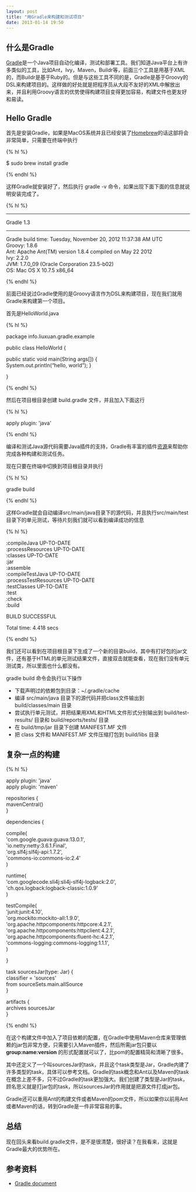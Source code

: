 ```yaml
---
layout: post
title: "用Gradle来构建和测试项目"
date: 2013-01-14 19:50
---
```


## 什么是Gradle

[Gradle](http://www.gradle.org/ "Gradle")是一个Java项目自动化编译，测试和部署工具。我们知道Java平台上有许多类似的工具，比如Ant，Ivy，Maven，Buildr等，前面三个工具是用基于XML的，而Buildr是基于Ruby的。但是与这些工具不同的是，Gradle是基于Groovy的DSL来构建项目的。这样做的好处就是把程序员从大段不友好的XML中解放出来，并且利用Groovy语言的优势使得构建项目变得更加容易，构建文件也更友好和易读。

## Hello Gradle

首先是安装Gradle，如果是MacOS系统并且已经安装了[Homebrew](http://mxcl.github.com/homebrew/ "Homebrew")的话这部将会非常简单，只需要在终端中执行

{% hl %}

$ sudo brew install gradle

{% endhl %}

这样Gradle就安装好了，然后执行 gradle -v 命令，如果出现下面下面的信息就说明安装完成了。

{% hl %}

-----------------------------------------------------------

Gradle 1.3

-----------------------------------------------------------

Gradle build time: Tuesday, November 20, 2012 11:37:38 AM UTC  
Groovy: 1.8.6  
Ant: Apache Ant(TM) version 1.8.4 compiled on May 22 2012  
Ivy: 2.2.0  
JVM: 1.7.0_09 (Oracle Corporation 23.5-b02)  
OS: Mac OS X 10.7.5 x86_64  

{% endhl %}

前面已经说过Gradle使用的是Groovy语言作为DSL来构建项目，现在我们就用Gradle来构建第一个项目。

首先是HelloWorld.java

{% hl %}

package info.liuxuan.gradle.example
public class HelloWorld {
  public static void main(String args[]) {      System.out.println(“hello, world”); 
  }
  }

{% endhl %}

然后在项目根目录创建 build.gradle 文件，并且加入下面这行

{% hl %}

apply plugin: 'java'

{% endhl %}

编译和测试Java源代码需要Java插件的支持，Gradle有丰富的插件[资源](http://www.gradle.org/plugins "资源")来帮助你完成各种构建和测试任务。

现在只要在终端中切换到项目根目录并执行

{% hl %}

gradle build

{% endhl %}

这样Gradle就会自动编译src/main/java目录下的源代码，并且执行src/main/test目录下的单元测试，等待片刻我们就可以看到编译成功的信息

{% hl %}

:compileJava UP-TO-DATE  
:processResources UP-TO-DATE  
:classes UP-TO-DATE  
:jar  
:assemble  
:compileTestJava UP-TO-DATE  
:processTestResources UP-TO-DATE  
:testClasses UP-TO-DATE  
:test  
:check  
:build  

BUILD SUCCESSFUL

Total time: 4.418 secs

{% endhl %}

我们还可以看到在项目根目录下生成了一个新的目录build，其中有打好包的jar文件，还有基于HTML的单元测试结果文件，直接双击就能查看，现在我们没有单元测试类，所以里面也什么都没有。

gradle build 命令会执行以下操作

* 下载声明过的依赖包到目录：~/.gradle/cache
* 编译 src/main/java 目录下的源代码并把class文件输出到 build/classes/main 目录
* 尝试执行单元测试，并把结果用XML和HTML文件形式分别输出到 build/test-results/ 目录和 build/reports/tests/ 目录
* 在 build/tmp/jar 目录下创建 MANIFEST.MF 文件
* 把 class 文件和 MANIFEST.MF 文件压缩打包到 build/libs 目录

## 复杂一点的构建

{% hl %}

apply plugin: 'java'  
apply plugin: 'maven'

repositories {  
  mavenCentral()  
}

dependencies {

  compile(  
    'com.google.guava:guava:13.0.1',  
    'io.netty:netty:3.6.1.Final',  
    'org.slf4j:slf4j-api:1.7.2',  
    'commons-io:commons-io:2.4'  
  )

  runtime(  
    'com.googlecode.sli4j:sli4j-slf4j-logback:2.0',  
    'ch.qos.logback:logback-classic:1.0.9'  
  )

  testCompile(  
    'junit:junit:4.10',  
    'org.mockito:mockito-all:1.9.0',  
    'org.apache.httpcomponents:httpcore:4.2.1',  
    'org.apache.httpcomponents:httpclient:4.2.1',  
    'org.apache.httpcomponents:fluent-hc:4.2.1',  
    'commons-logging:commons-logging:1.1.1',  
  )
	
}

task sourcesJar(type: Jar) {  
  classifier = 'sources'  
  from sourceSets.main.allSource  
}

artifacts {  
  archives sourcesJar  
}

{% endhl %}

在这个构建文件中加入了项目依赖的配置，在Gradle中使用Maven仓库来管理依赖的jar包非常方便，只需要引入Maven插件，然后所需jar包只要以 **group:name:version** 的形式配置就可以了，比pom的配置精简和清晰了很多。

其中还定义了一个叫sourcesJar的task，并且这个task类型是Jar，Gradle内建了许多类型的task，具体可以参考文档。Gradle的task概念和Ant以及Maven的task在概念上差不多，只不过Gradle的task更加强大。我们创建了类型是Jar的task，顾名思义就是打jar包的task，所以sourcesJar的作用就是把源文件打成jar包。

Gradle还可以重用Ant的构建文件或者Maven的pom文件，所以如果你以前用Ant或者Maven的话，转到Gradle是一件非常容易的事。

## 总结

现在回头来看build.gradle文件，是不是很清楚，很好读？在我看来，这就是Gradle最大的优势所在。

## 参考资料

* [Gradle document](http://www.gradle.org/documentation "Gradle document")
